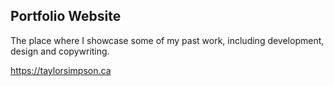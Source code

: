 ## Portfolio Website
The place where I showcase some of my past work, including development, design and copywriting.

https://taylorsimpson.ca
